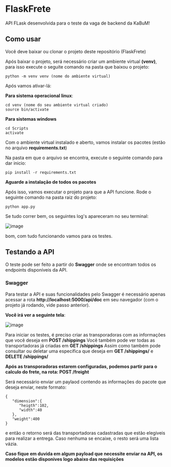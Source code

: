 # **FlaskFrete**
API FLask desenvolvida para o teste da vaga de backend da KaBuM!

## Como usar
Você deve baixar ou clonar o projeto deste repositório (FlaskFrete)

Após baixar o projeto, será necessário criar um ambiente virtual **(venv)**, para isso execute o seguite comando na pasta que baixou o projeto:
```
python -m venv venv (nome do ambiente virtual)
```
Após vamos ativar-lá:

**Para sistema operacional linux**:
```
cd venv (nome do seu ambiente virtual criado)
source bin/activate
```
**Para sistemas windows**
```
cd Scripts
activate
```
Com o ambiente virtual instalado e aberto, vamos instalar os pacotes (estão no arquivo **requirements.txt**)

Na pasta em que o arquivo se encontra, execute o seguinte comando para dar inicio:
```
pip install -r requirements.txt
```
**Aguarde a instalação de todos os pacotes**

Após isso, vamos executar o projeto para que a API funcione. Rode o seguinte comando na pasta raiz do projeto:
```
python app.py
```

Se tudo correr bem, os seguintes log's apareceram no seu terminal:

![image](https://user-images.githubusercontent.com/36650872/129263823-e3de0266-481d-4a9f-9702-d44243a481b4.png)

bom, com tudo funcionando vamos para os testes.

## Testando a API

O teste pode ser feito a partir do **Swagger** onde se encontram todos os endpoints disponíveis da API.

### Swagger
Para testar a API e suas funcionalidades pelo Swagger é necessário apenas acessar a rota **http://localhost:5000/api/doc** em seu navegador (com o projeto já rodando, vide passo anterior).

**Você irá ver a seguinte tela**:

![image](https://user-images.githubusercontent.com/36650872/129263903-6743d420-a457-4a9a-9dfa-8391dc2e8f4a.png)

Para iniciar os testes, é preciso criar as transporadoras com as informações que você deseja em  **POST /shippings**
Você também pode ver todas as transportadoras já criadas em **GET /shippings**
Assim como também pode consultar ou deletar uma especifica que deseja em **GET /shippings/<id>** e **DELETE /shippings/<id>**

**Após as transporadoras estarem configuradas, podemos partir para o calculo do frete, na rota: POST /freight**

Será necessário enviar um paylaod contendo as informações do pacote que deseja enviar, neste formato:
```
{
   "dimension":{
      "heigth":102,
      "width":40
   },
   "weight":400
}
```
e então o retorno será das transportadoras cadastradas que estão elegiveis para realizar a entrega. Caso nenhuma se encaixe, o resto será uma lista vázia.
  
**Caso fique em duvida em algum payload que necessite enviar na API, os modelos estão disponives logo abaixo das requisições**
